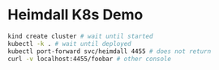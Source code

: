 # Heimdall K8s Demo

```bash
kind create cluster # wait until started
kubectl -k . # wait until deployed
kubectl port-forward svc/heimdall 4455 # does not return
curl -v localhost:4455/foobar # other console
```
